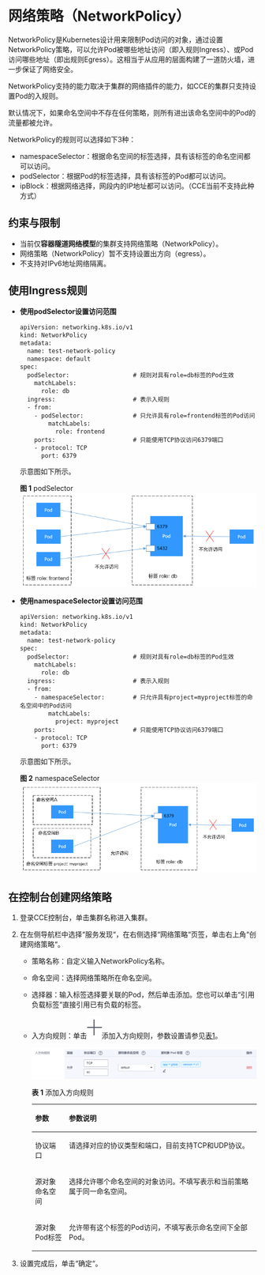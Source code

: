 # 网络策略（NetworkPolicy）<a name="cce_10_0059"></a>

NetworkPolicy是Kubernetes设计用来限制Pod访问的对象，通过设置NetworkPolicy策略，可以允许Pod被哪些地址访问（即入规则Ingress）、或Pod访问哪些地址（即出规则Egress）。这相当于从应用的层面构建了一道防火墙，进一步保证了网络安全。

NetworkPolicy支持的能力取决于集群的网络插件的能力，如CCE的集群只支持设置Pod的入规则。

默认情况下，如果命名空间中不存在任何策略，则所有进出该命名空间中的Pod的流量都被允许。

NetworkPolicy的规则可以选择如下3种：

-   namespaceSelector：根据命名空间的标签选择，具有该标签的命名空间都可以访问。
-   podSelector：根据Pod的标签选择，具有该标签的Pod都可以访问。
-   ipBlock：根据网络选择，网段内的IP地址都可以访问。（CCE当前不支持此种方式）

## 约束与限制<a name="section332285584912"></a>

-   当前仅**容器隧道网络模型**的集群支持网络策略（NetworkPolicy）。
-   网络策略（NetworkPolicy）暂不支持设置出方向（egress）。
-   不支持对IPv6地址网络隔离。

## 使用Ingress规则<a name="section24857465594"></a>

-   **使用podSelector设置访问范围**

    ```
    apiVersion: networking.k8s.io/v1
    kind: NetworkPolicy
    metadata:
      name: test-network-policy
      namespace: default
    spec:
      podSelector:                  # 规则对具有role=db标签的Pod生效
        matchLabels:
          role: db
      ingress:                      # 表示入规则
      - from:
        - podSelector:              # 只允许具有role=frontend标签的Pod访问
            matchLabels:
              role: frontend
        ports:                      # 只能使用TCP协议访问6379端口
        - protocol: TCP
          port: 6379
    ```

    示意图如下所示。

    **图 1**  podSelector<a name="zh-cn_topic_0249851123_fig139410543444"></a>  
    ![](figures/podSelector.png "podSelector")


-   **使用namespaceSelector设置访问范围**

    ```
    apiVersion: networking.k8s.io/v1
    kind: NetworkPolicy
    metadata:
      name: test-network-policy
    spec:
      podSelector:                  # 规则对具有role=db标签的Pod生效
        matchLabels:
          role: db
      ingress:                      # 表示入规则
      - from:
        - namespaceSelector:        # 只允许具有project=myproject标签的命名空间中的Pod访问
            matchLabels:
              project: myproject
        ports:                      # 只能使用TCP协议访问6379端口
        - protocol: TCP
          port: 6379
    ```

    示意图如下所示。

    **图 2**  namespaceSelector<a name="zh-cn_topic_0249851123_fig127351855617"></a>  
    ![](figures/namespaceSelector.png "namespaceSelector")


## 在控制台创建网络策略<a name="section349662212313"></a>

1.  登录CCE控制台，单击集群名称进入集群。
2.  在左侧导航栏中选择“服务发现“，在右侧选择“网络策略“页签，单击右上角“创建网络策略“。
    -   策略名称：自定义输入NetworkPolicy名称。
    -   命名空间：选择网络策略所在命名空间。
    -   选择器：输入标签选择要关联的Pod，然后单击添加。您也可以单击“引用负载标签“直接引用已有负载的标签。
    -   入方向规则：单击![](figures/zh-cn_image_0000001251716033.png)添加入方向规则，参数设置请参见[表1](#table166419994515)。

        ![](figures/zh-cn_image_0000001207036074.png)

        **表 1**  添加入方向规则

        <a name="table166419994515"></a>
        <table><thead align="left"><tr id="row186401397458"><th class="cellrowborder" valign="top" width="15%" id="mcps1.2.3.1.1"><p id="p163919913452"><a name="p163919913452"></a><a name="p163919913452"></a>参数</p>
        </th>
        <th class="cellrowborder" valign="top" width="85%" id="mcps1.2.3.1.2"><p id="p9639394455"><a name="p9639394455"></a><a name="p9639394455"></a>参数说明</p>
        </th>
        </tr>
        </thead>
        <tbody><tr id="row13640129124519"><td class="cellrowborder" valign="top" width="15%" headers="mcps1.2.3.1.1 "><p id="p5640395455"><a name="p5640395455"></a><a name="p5640395455"></a>协议端口</p>
        </td>
        <td class="cellrowborder" valign="top" width="85%" headers="mcps1.2.3.1.2 "><p id="p1864016912457"><a name="p1864016912457"></a><a name="p1864016912457"></a>请选择对应的协议类型和端口，目前支持TCP和UDP协议。</p>
        </td>
        </tr>
        <tr id="row1164011917451"><td class="cellrowborder" valign="top" width="15%" headers="mcps1.2.3.1.1 "><p id="p66400984510"><a name="p66400984510"></a><a name="p66400984510"></a>源对象命名空间</p>
        </td>
        <td class="cellrowborder" valign="top" width="85%" headers="mcps1.2.3.1.2 "><p id="p164014916457"><a name="p164014916457"></a><a name="p164014916457"></a>选择允许哪个命名空间的对象访问。不填写表示和当前策略属于同一命名空间。</p>
        </td>
        </tr>
        <tr id="row1564115912452"><td class="cellrowborder" valign="top" width="15%" headers="mcps1.2.3.1.1 "><p id="p8640792450"><a name="p8640792450"></a><a name="p8640792450"></a>源对象Pod标签</p>
        </td>
        <td class="cellrowborder" valign="top" width="85%" headers="mcps1.2.3.1.2 "><p id="p590912241576"><a name="p590912241576"></a><a name="p590912241576"></a>允许带有这个标签的Pod访问，不填写表示命名空间下全部Pod。</p>
        </td>
        </tr>
        </tbody>
        </table>

3.  设置完成后，单击“确定“。

